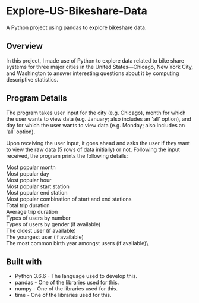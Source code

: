 # Explore-US-Bikeshare-Data
A Python project using pandas to explore bikeshare data.

## Overview
In this project, I made use of Python to explore data related to bike share systems for three major cities in the United States—Chicago,
New York City, and Washington to answer interesting questions about it by computing descriptive statistics. 

## Program Details
The program takes user input for the city (e.g. Chicago), month for which the user wants to view data (e.g. January; also includes an 'all' option), and day for which the user wants to view data (e.g. Monday; also includes an 'all' option).

Upon receiving the user input, it goes ahead and asks the user if they want to view the raw data (5 rows of data initially) or not. Following the input received, the program prints the following details:

Most popular month\
Most popular day\
Most popular hour\
Most popular start station\
Most popular end station\
Most popular combination of start and end stations\
Total trip duration\
Average trip duration\
Types of users by number\
Types of users by gender (if available)\
The oldest user (if available)\
The youngest user (if available)\
The most common birth year amongst users (if available)\

## Built with
* Python 3.6.6 - The language used to develop this.
* pandas - One of the libraries used for this.
* numpy - One of the libraries used for this.
* time - One of the libraries used for this.
